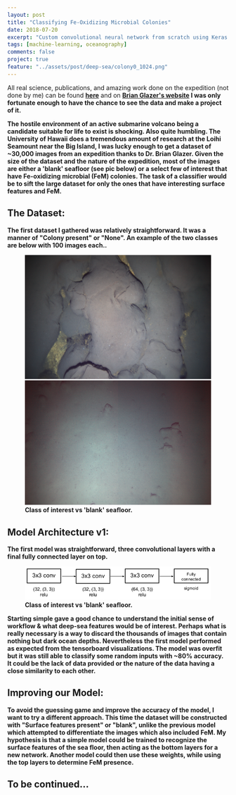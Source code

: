 ```yaml
---
layout: post
title: "Classifying Fe-Oxidizing Microbial Colonies"
date: 2018-07-20
excerpt: "Custom convolutional neural network from scratch using Keras."
tags: [machine-learning, oceanography]
comments: false
project: true
feature: "../assets/post/deep-sea/colony0_1024.png"
---
```


All real science, publications, and amazing work done on the expedition (not done by me) can be found <a href=https://earthref.org/FEMO/loihi.htm><b>here</b></a> and on <a href=https://www.soest.hawaii.edu/oceanography/glazer/Brian_T._Glazer/Publications/Publications.html><b>Brian Glazer's website<b></a>  I was only fortunate enough to have the chance to see the data and make a project of it. 


The hostile environment of an active submarine volcano being a candidate suitable for life to exist is shocking. Also quite humbling. The University of Hawaii does a tremendous amount of research at the Loihi Seamount near the Big Island, I was lucky enough to get a dataset of ~30,000 images from an expedition thanks to Dr. Brian Glazer. Given the size of the dataset and the nature of the expedition, most of the images are either a 'blank' seafloor (see pic below) or a select few of interest that have Fe-oxidizing microbial (FeM) colonies. The task of a classifier would be to sift the large dataset for only the ones that have interesting surface features and FeM.

## The Dataset:
The first dataset I gathered was relatively straightforward. It was a manner of "Colony present" or "None". An example of the two classes are below with 100 images each.. 

<figure class="half">
    <a href="../assets/post/deep-sea/colony0_1024.png"><img src="../assets/post/deep-sea/colony0_1024.png"></a>
    <a href="../assets/post/deep-sea/none0_1024.png"><img src="../assets/post/deep-sea/none8_1024.png"></a>
    <figcaption>Class of interest vs 'blank' seafloor.</figcaption>
</figure>

## Model Architecture v1:
The first model was straightforward, three convolutional layers with a final fully connected layer on top.  

<figure>
    <a href="../assets/post/deep-sea/network.png"><img src="../assets/post/deep-sea/architecture.png"></a>
    <figcaption>Class of interest vs 'blank' seafloor.</figcaption>
</figure>


Starting simple gave a good chance to understand the initial sense of workflow & what deep-sea features would be of interest. Perhaps what is really necessary is a way to discard the thousands of images that contain nothing but dark ocean depths. Nevertheless the first model performed as expected from the tensorboard visualizations. The model was overfit but it was still able to classify some random inputs with ~80% accuracy. It could be the lack of data provided or the nature of the data having a close similarity to each other.  

## Improving our Model:
To avoid the guessing game and improve the accuracy of the model, I want to try a different approach. This time the dataset will be constructed with "Surface features present" or "blank", unlike the previous model which attempted to differentiate the images which also included FeM. My hypothesis is that a simple model could be trained to recognize the surface features of the sea floor, then acting as the bottom layers for a new network. Another model could then use these weights, while using the top layers to determine FeM presence. 

## To be continued... 





